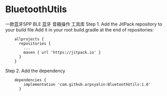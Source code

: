 # BluetoothUtils
一款蓝牙SPP BLE 蓝牙 音箱操作 工具库
Step 1. Add the JitPack repository to your build file
        Add it in your root build.gradle at the end of repositories:

        allprojects {
          repositories {
            ...
            maven { url 'https://jitpack.io' }
          }
        }
        
Step 2. Add the dependency

      	dependencies {
	        implementation 'com.github.arpsyalin:BluetoothUtils:1.0'
	      }
